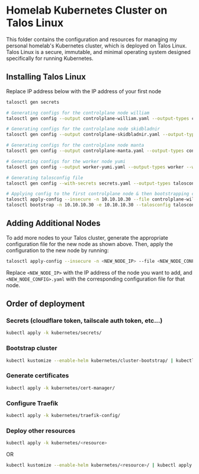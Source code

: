 
# Homelab Kubernetes Cluster on Talos Linux

This folder contains the configuration and resources for managing my personal homelab's Kubernetes cluster, which is deployed on Talos Linux. Talos Linux is a secure, immutable, and minimal operating system designed specifically for running Kubernetes.

## Installing Talos Linux

Replace IP address below with the IP address of your first node

```bash
talosctl gen secrets

# Generating configs for the controlplane node william
talosctl gen config --output controlplane-william.yaml --output-types controlplane --with-secrets secrets.yaml --config-patch @base-config.yaml --config-patch @controlplane-config.yaml --config-patch @william-patch.yaml sectorfive https://10.10.10.30:6443

# Generating configs for the controlplane node skidbladnir
talosctl gen config --output controlplane-skidbladnir.yaml --output-types controlplane --with-secrets secrets.yaml --config-patch @base-config.yaml --config-patch @controlplane-config.yaml --config-patch @skidbladnir-patch.yaml sectorfive https://10.10.10.30:6443

# Generating configs for the controlplane node manta
talosctl gen config --output controlplane-manta.yaml --output-types controlplane --with-secrets secrets.yaml --config-patch @base-config.yaml --config-patch @controlplane-config.yaml --config-patch @manta-patch.yaml sectorfive https://10.10.10.30:6443

# Generating configs for the worker node yumi
talosctl gen config --output worker-yumi.yaml --output-types worker --with-secrets secrets.yaml --config-patch @base-config.yaml --config-patch @yumi-patch.yaml --config-patch @yumi-patch-localstorage.yaml sectorfive https://10.10.10.30:6443

# Generating talosconfig file
talosctl gen config --with-secrets secrets.yaml --output-types talosconfig -o talosconfig sectorfive https://10.10.10.30:6443

# Applying config to the first controlplane node & then bootstrapping cluster
talosctl apply-config --insecure -n 10.10.10.30 --file controlplane-william.yaml
talosctl bootstrap -n 10.10.10.30 -e 10.10.10.30 --talosconfig talosconfig
```

## Adding Additional Nodes

To add more nodes to your Talos cluster, generate the appropriate configuration file for the new node as shown above. Then, apply the configuration to the new node by running:

```bash
talosctl apply-config --insecure -n <NEW_NODE_IP> --file <NEW_NODE_CONFIG>.yaml
```

Replace `<NEW_NODE_IP>` with the IP address of the node you want to add, and `<NEW_NODE_CONFIG>.yaml` with the corresponding configuration file for that node.

## Order of deployment

### Secrets (cloudflare token, tailscale auth token, etc...)

```bash
kubectl apply -k kubernetes/secrets/
```

### Bootstrap cluster

```bash
kubectl kustomize --enable-helm kubernetes/cluster-bootstrap/ | kubectl apply -f -
```

### Generate certificates

```bash
kubectl apply -k kubernetes/cert-manager/
```

### Configure Traefik

```bash
kubectl apply -k kubernetes/traefik-config/
```

### Deploy other resources

```bash
kubectl apply -k kubernetes/<resource>
```

OR

```bash
kubectl kustomize --enable-helm kubernetes/<resource>/ | kubectl apply -f -
```
